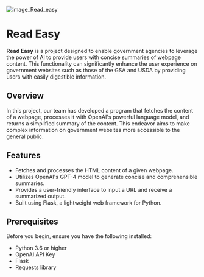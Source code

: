 
![image_Read_easy](https://github.com/user-attachments/assets/f8abce26-6ef2-4ce0-ba9d-beee3f1fc830)


# Read Easy

**Read Easy** is a project designed to enable government agencies to leverage the power of AI to provide users with concise summaries of webpage content. This functionality can significantly enhance the user experience on government websites such as those of the GSA and USDA by providing users with easily digestible information.

## Overview

In this project, our team has developed a program that fetches the content of a webpage, processes it with OpenAI's powerful language model, and returns a simplified summary of the content. This endeavor aims to make complex information on government websites more accessible to the general public.

## Features

- Fetches and processes the HTML content of a given webpage.
- Utilizes OpenAI's GPT-4 model to generate concise and comprehensible summaries.
- Provides a user-friendly interface to input a URL and receive a summarized output.
- Built using Flask, a lightweight web framework for Python.

## Prerequisites

Before you begin, ensure you have the following installed:

- Python 3.6 or higher
- OpenAI API Key
- Flask
- Requests library
